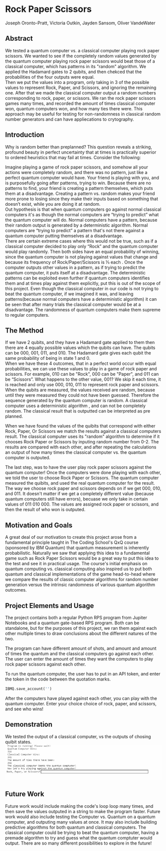 # Rock Paper Scissors 
Joseph Oronto-Pratt, Victoria Outkin, Jayden Sansom, Oliver VandeWater

## Abstract
We tested a quantum computer vs. a classical computer playing rock paper scissors.  We wanted to see if the completely random values generated by the quantum computer playing rock paper scissors would beat those of a classical computer, which has patterns in its "random"  algorithm.  We applied the Hadamard gates to 2 qubits, and then chekced that the probabilities of the four outputs were equal.  
Then we put the values into a program,  only taking in 3 of the possible values to represent Rock, Paper, and Scissors, and ignoring the remaining one.  After that we made the classical computer output a random numbers corresponding to rock, paper, or scissors.  We ran the rock paper scissors games many times,  and recorded the amount of times classical computer won, quantum computers won, and how many ties there were.  This approach may be useful for testing for non-randomness in classical random number generators and can have appliecations to crytography. 

## Introduction
Why is random better than preplanned? This question reveals a striking, profound beauty in perfect uncertainty that at times is practically superior to ordered heuristics that may fail at times. Consider the following:

Imagine playing a game of rock paper scissors,  and somehow all your actions were completely random, and there was no pattern,  just like a perfect quantum computer would have.   Your friend is playing with you, and is purposefully going after patterns, trying to win.   Because there are no patterns to find,  your friend is creating a pattern themselves,   which puts them at a disadvantage.  Creating a pattern vs. random makes your friend more prone to losing since they make their inputs based on something that doesn’t exist, while you are doing it at random.     
Out hypothesis is that when quantum computers go against normal classical computers it's as though the normal computers are “trying to predict” what the quantum computer will do.  Normal computers have a pattern, because their random output is generated by a deterministic algorithm.  Normal computers are “trying to predict” a pattern that's not there against a quantum computer putting themselves at a disadvantage.   
    There are certain extreme cases where this would not be true,  such as if a classical computer decided to play only “Rock” and the quantum computer would play randomly.   Then both sides have an equal probability of winning, since the quantum computer is not playing against values that change and because its frequency of Rock/Paper/Scissors is ⅓ each .  Once the computer outputs other values in a pattern, as if  trying to predict the quantum computer, it puts itself at a disadvantage.  The deterministic patterns can be exploited even further if quantum computers identifies them and at times play against them explicitly, put this is out of the scope of this project.  Even though the classical computer in our code is not trying to beat the quantum computer,  if we imagined it was, and leaving patterns(because normal computers have a deterministic algorithm) it can be seen that after many trials the classical computer would be at a disadvantage.  The randomness of quantum computers make them supreme to regular computers.  
 
 ## The Method
If we have 2 qubits, and they have a Hadamard gate applied to them then there are 4 equally possible values which the qubits can have.   The qubits can be 000, 001, 011, and 010.  The Hadamard gate gives each qubit the same probability of being in state 1 and 0.  
When we have these 4 outcomes, that in a perfect world occur with equal probabilities, we can use these values to play in a game of rock paper and scissors.  For example,  010 can be "Rock",  000 can be "Paper",  and 011 can be “Scissors”.    What happens to the other value,  001?  We skip it each time, it is reached and only use 000, 010, 011 to represent rock paper and scissors.   When the qubits are measured,  the values received are random, because until they were measured they could not have been guessed.  Therefore the sequence generated by the quantum computer is random.  A classical computer uses a deterministic algorithm , and can not be completely random. The classical result that is outputted can be interpreted as pre planned.

When we have found the values of the quibits that correspond with either Rock, Paper, Or Scissors we match the results against a classical computers result.  The classical computer uses its "random" algorithm to determine if it chooses Rock Paper or Scissors by inputing random number from 0-2.   The results are compared with each other, and after repeating the calculations an output of how many times the classical computer vs.  the quantum computer is outputed. 

The last step, was to have the user play rock paper scissors against the quantum computer! Once the computers were done playing with each other, we told the user to choose Rock Paper or Scissors.  The quantum computer measured the quibits, and used the real quantum computer for the result.   The way we choose rock paper and scissors depends on if we get 000, 010, and 011.  It doesn't matter if we get a completely different value (because quantum computers still have errors), becuase we only take in certain values of 011 010 000.   The values are assigned rock paper or scissors,  and then the result of who won is outputed. 


## Motivation and Goals
A great deal of our motivation to create this project arose from a fundamental principle taught in The Coding School's QxQ course (sponsored by IBM Quantum) that quantum measurement is inherently probabilistic. Naturally we saw that applying this idea to a fundamental game such as Rock Paper Scissors would be a great way to put this idea to the test and see it in practical usage. The course's initial emphasis on quantum computing vs. classical computing also inspired us to put both quantum and classical implementations of the game head-to-head where we compare the results of classic computer algorithms for random number generation versus the intrinsic randomness of various quantum algorithm outcomes.


## Project Elements and Usage
The project contains both a regular Python RPS program from Jupiter Notebooks and a quantum gate-based RPS program. Both can be standalone, but for the purposes of this project, we ran them against each other multiple times to draw conclusions about the different natures of the two. 

The program can have different amount of shots, and amount and amount of times the quantum and the classical computers go against each other.  
The user can enter the amount of times they want the computers to play rock paper scissors against each other. 

To run the quantum computer, the user has to put in an API token, and enter the token in the code between the quotation marks.

```python
IBMQ.save_account('')
```

After the computers have played against each other, you can play with the quantum computer.  Enter your choice choice of rock, paper, and scissors, and see who wins! 

## Demonstration
We tested the output of a classical computer, vs the outputs of chosing quibit states. 
![Demo!](ignore/test.gif)

## Future Work
Future work would include making the code's loop loop many times, and then save the values outputed in a string to make the program faster.  Future work would also include testing the Computer vs. Quantum on a quantum computer, and outputing many values at once.  It may also include building predictive algorithms for both quantum and classical computers.  The classical computer could be trying to beat the quantum computer, having a premade algorithm to try and guess what the quantum comptuter would output.  There are so many different possibilities to explore in the future!    

